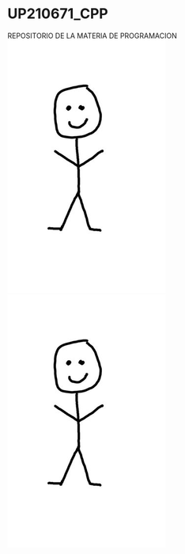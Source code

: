 # UP210671_CPP
REPOSITORIO DE LA MATERIA DE PROGRAMACION
![Imagen](imagenes/imas.jpg)
<img src="imagenes/imas.jpg" aling="right">
